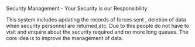 Security Management - Your Security is our Responsibility

This system includes updating the records of forces sent , deletion of data when security personnel are returned,etc.
Due to this people do not have to visit and enquire about the security required and no more long queues.
The core idea is to improve the management of data. 
